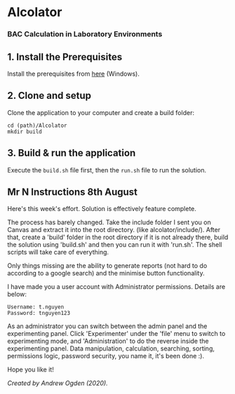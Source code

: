 # Alcolator
### BAC Calculation in Laboratory Environments
## 1. Install the Prerequisites

Install the prerequisites from [here](https://docs.ultralig.ht/docs/installing-prerequisites) (Windows).

## 2. Clone and setup

Clone the application to your computer and create a build folder:

```shell
cd (path)/Alcolator
mkdir build
```

## 3. Build & run the application

Execute the `build.sh` file first, then the `run.sh` file to run the solution.

## Mr N Instructions 8th August

Here's this week's effort. Solution is effectively feature complete.

The process has barely changed. Take the include folder I sent you on Canvas and extract it into the root directory. (like alcolator/include/).
After that, create a 'build' folder in the root directory if it is not already there, build the solution using 'build.sh' and then you can run it with 'run.sh'. The shell scripts will take care of everything.

Only things missing are the ability to generate reports (not hard to do according to a google search) and the minimise button functionality. 

I have made you a user account with Administrator permissions. Details are below:

```
Username: t.nguyen
Password: tnguyen123
```

As an administrator you can switch between the admin panel and the experimenting panel. Click 'Experimenter' under the 'file' menu to switch to experimenting mode, and 'Administration' to do the reverse inside the experimenting panel. Data manipulation, calculation, searching, sorting, permissions logic, password security, you name it, it's been done :).

Hope you like it!

*Created by Andrew Ogden (2020).*
